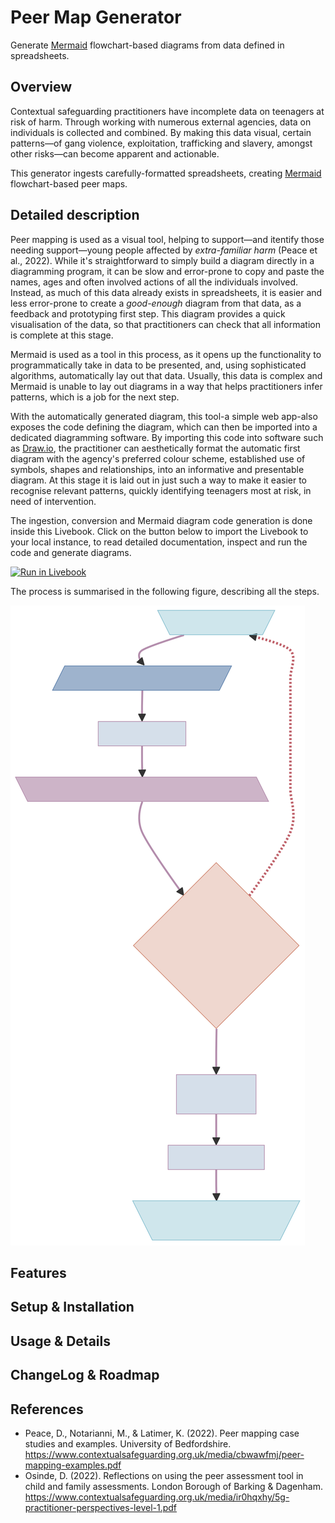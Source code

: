 # Peer Map Generator

Generate [Mermaid](https://mermaid.js.org/) flowchart-based diagrams from data
defined in spreadsheets.

## Overview

Contextual safeguarding practitioners have incomplete data on teenagers at risk
of harm. Through working with numerous external agencies, data on individuals is
collected and combined. By making this data visual, certain patterns—of gang
violence, exploitation, trafficking and slavery, amongst other risks—can become
apparent and actionable. 

This generator ingests carefully-formatted spreadsheets, creating
[Mermaid](https://mermaid.js.org/) flowchart-based peer maps.

## Detailed description

Peer mapping is used as a visual tool, helping to support—and itentify those
needing support—young people affected by _extra-familiar harm_ (Peace et al.,
2022). While it's straightforward to simply build a diagram directly in a
diagramming program, it can be slow and error-prone to copy and paste the names,
ages and often involved actions of all the individuals involved. Instead, as
much of this data already exists in spreadsheets, it is easier and less
error-prone to create a _good-enough_ diagram from that data, as a feedback and
prototyping first step. This diagram provides a quick visualisation of the data,
so that practitioners can check that all information is complete at this stage.

Mermaid is used as a tool in this process, as it opens up the functionality to
programmatically take in data to be presented, and, using sophisticated algorithms,
automatically lay out that data. Usually, this data is complex and Mermaid is
unable to lay out diagrams in a way that helps practitioners infer patterns,
which is a job for the next step.

With the automatically generated diagram, this tool-a simple web app-also
exposes the code defining the diagram, which can then be imported into a
dedicated diagramming software. By importing this code into software such as
[Draw.io](https://www.drawio.com/), the practitioner can aesthetically format
the automatic first diagram with the agency's preferred colour scheme,
established use of symbols, shapes and relationships, into an informative and
presentable diagram. At this stage it is laid out in just such a way to make it
easier to recognise relevant patterns, quickly identifying teenagers most at
risk, in need of intervention.

The ingestion, conversion and Mermaid diagram code generation is done inside
this Livebook. Click on the button below to import the Livebook to your local
instance, to read detailed documentation, inspect and run the code and generate
diagrams.

[![Run in Livebook](https://livebook.dev/badge/v1/pink.svg)](https://livebook.dev/run?url=https%3A%2F%2Fgithub.com%2Fsachamasry%2Fpeer-map-generator%2Fblob%2Fmain%2FPeer-map-generator.livemd)

The process is summarised in the following figure, describing all the steps.

![Figure 1: Peer map creation process](./assets/peer-map-process-flowchart-light.svg "Figure 1: Peer map creation process")

## Features


## Setup & Installation


## Usage & Details


## ChangeLog & Roadmap


## References

* Peace, D., Notarianni, M., & Latimer, K. (2022). Peer mapping case studies and examples. University of Bedfordshire. https://www.contextualsafeguarding.org.uk/media/cbwawfmj/peer-mapping-examples.pdf
* Osinde, D. (2022). Reflections on using the peer assessment tool in child and family assessments. London Borough of Barking & Dagenham. https://www.contextualsafeguarding.org.uk/media/ir0hqxhy/5g-practitioner-perspectives-level-1.pdf

